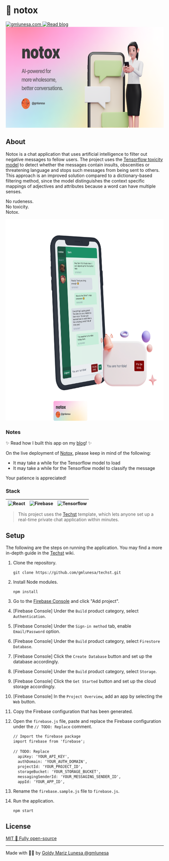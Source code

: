 # 🚫 notox

<a href="https://gmlunesa.com/notox/#/about">
  <img src="https://img.shields.io/badge/Visit%20Notox-064E3B.svg?&style=for-the-badge&logo=google-chrome&logoColor=white" alt="gmlunesa.com"/>
</a>
<a href="https://gmlunesa.com/blog/creating-a-wholesome-chat-space-with-tensorflow">
  <img src="https://img.shields.io/badge/Read%20blog-047857.svg?&style=for-the-badge&logo=google-chrome&logoColor=white" alt="Read blog"/>
</a>

<img src="https://github.com/gmlunesa/notox/blob/master/images/NotoxPreview.png" height="320" alt="Notox Preview">

## About

Notox is a chat application that uses artificial intelligence to filter out negative messages to fellow users. The project uses the [Tensorflow toxicity model](https://github.com/tensorflow/tfjs-models/tree/master/toxicity) to detect whether the messages contain insults, obscenities or threatening language and stops such messages from being sent to others. This approach is an improved solution compared to a dictionary-based filtering method, since the model distinguishes the context specific mappings of adjectives and attributes because a word can have multiple senses.

No rudeness. <br />
No toxicity. <br />
Notox.

<img src="https://github.com/gmlunesa/notox/blob/master/images/NotoxShowcase.png" height="640" alt="Notox">

### Notes

✨ Read how I built this app on my [blog](https://blog.gmlunesa.com/creating-a-wholesome-chat-space-with-tensorflow)! ✨

On the live deployment of [Notox](https://gmlunesa.com/notox/#/about), please keep in mind of the following:

- It may take a while for the Tensorflow model to load
- It may take a while for the Tensorflow model to classify the message

Your patience is appreciated!

### Stack

| <img src="https://raw.githubusercontent.com/yurijserrano/Github-Profile-Readme-Logos/master/frameworks/react.svg" width="100" height="100" alt="React"> | <img src="https://raw.githubusercontent.com/yurijserrano/Github-Profile-Readme-Logos/master/cloud/firebase.svg" width="100" height="100" alt="Firebase"> | <img src="https://upload.wikimedia.org/wikipedia/commons/2/2d/Tensorflow_logo.svg" width="100" height="100" alt="Tensorflow"> |
| ------------------------------------------------------------------------------------------------------------------------------------------------------- | -------------------------------------------------------------------------------------------------------------------------------------------------------- | ----------------------------------------------------------------------------------------------------------------------------- |

> This project uses the [Techst](https://github.com/gmlunesa/techst/) template, which lets anyone set up a real-time private chat application within minutes.

## Setup

The following are the steps on running the application. You may find a more in-depth guide in the [Techst](https://github.com/gmlunesa/techst/wiki) wiki.

1. Clone the repository.

   ```
   git clone https://github.com/gmlunesa/techst.git
   ```

2. Install Node modules.

   ```
   npm install
   ```

3. Go to the [Firebase Console](https://console.firebase.google.com) and click "Add project".
4. [Firebase Console] Under the `Build` product category, select `Authentication`.
5. [Firebase Console] Under the `Sign-in method` tab, enable `Email/Password` option.
6. [Firebase Console] Under the `Build` product category, select `Firestore Database`.
7. [Firebase Console] Click the `Create Database` button and set up the database accordingly.
8. [Firebase Console] Under the `Build` product category, select `Storage`.
9. [Firebase Console] Click the `Get Started` button and set up the cloud storage accordingly.
10. [Firebase Console] In the `Project Overview`, add an app by selecting the `Web` button.
11. Copy the Firebase configuration that has been generated.
12. Open the `firebase.js` file, paste and replace the Firebase configuration under the `// TODO: Replace` comment.

    ```
    // Import the firebase package
    import firebase from 'firebase';

    // TODO: Replace
      apiKey: 'YOUR_API_KEY',
      authDomain: 'YOUR_AUTH_DOMAIN',
      projectId: 'YOUR_PROJECT_ID',
      storageBucket: 'YOUR_STORAGE_BUCKET',
      messagingSenderId: 'YOUR_MESSAGING_SENDER_ID',
      appId: 'YOUR_APP_ID',
    ```

13. Rename the `firebase.sample.js` file to `firebase.js`.
14. Run the application.
    ```
    npm start
    ```

## License

[MIT 🌱 Fully open-source](https://github.com/gmlunesa/techst/blob/main/LICENSE)

---

Made with 💫✨ by [Goldy Mariz Lunesa @gmlunesa](https://gmlunesa.com)
